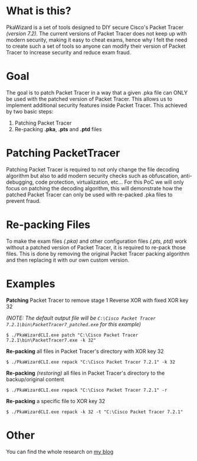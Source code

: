 ﻿
# What is this?
PkaWizard is a set of tools designed to DIY secure Cisco's Packet Tracer *(version 7.2)*. The current versions of Packet Tracer does not keep up with modern security, making it easy to cheat exams, hence why I felt the need to create such a set of tools so anyone can modify their version of Packet Tracer to increase security and reduce exam fraud.

# Goal
The goal is to patch Packet Tracer in a way that a given .pka file can ONLY be used with the patched version of Packet Tracer. This allows us to implement additional security features inside Packet Tracer. This achieved by two basic steps:
1. Patching Packet Tracer
2. Re-packing **.pka**, **.pts** and **.ptd** files

# Patching PacketTracer
Patching Packet Tracer is required to not only change the file decoding algorithm but also to add modern security checks such as obfuscation, anti-debugging, code protection, virtualization, etc...
For this PoC we will only focus on patching the decoding algorithm, this will demonstrate how the patched Packet Tracer can only be used with re-packed .pka files to prevent fraud.

# Re-packing Files
To make the exam files *(.pka)* and other configuration files *(.pts, ptd)* work without a patched version of Packet Tracer, it is required to re-pack those files. This is done by removing the original Packet Tracer packing algorithm and then replacing it with our own custom version.

# Examples
**Patching** Packet Tracer to remove stage 1 Reverse XOR with fixed XOR key 32

*(NOTE: The default output file will be ``C:\Cisco Packet Tracer 7.2.1\bin\PacketTracer7_patched.exe`` for this example)*
```
$ ./PkaWizardCLI.exe patch "C:\Cisco Packet Tracer 7.2.1\bin\PacketTracer7.exe -k 32"
```
**Re-packing** all files in Packet Tracer's directory with XOR key 32 
```
$ ./PkaWizardCLI.exe repack "C:\Cisco Packet Tracer 7.2.1" -k 32
```
**Re-packing** *(restoring)* all files in Packet Tracer's directory to the backup/original content
```
$ ./PkaWizardCLI.exe repack "C:\Cisco Packet Tracer 7.2.1" -r
```
**Re-packing** a specific file to XOR key 32
```
$ ./PkaWizardCLI.exe repack -k 32 -t "C:\Cisco Packet Tracer 7.2.1"
```

# Other
You can find the whole research on [my blog](https://ferib.dev/blog.php?l=post/Protecting_Packet_Tracer_Myself_Because_No_One_Gives_a_Fuck)
